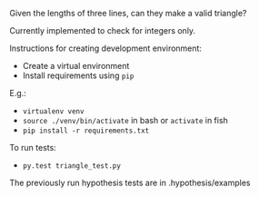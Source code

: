 Given the lengths of three lines, can they make a valid triangle?

Currently implemented to check for integers only.

Instructions for creating development environment:

* Create a virtual environment
* Install requirements using `pip`

E.g.:

* `virtualenv venv`
* `source ./venv/bin/activate` in bash or `activate` in fish
* `pip install -r requirements.txt`

To run tests:
* `py.test triangle_test.py`

The previously run hypothesis tests are in .hypothesis/examples
